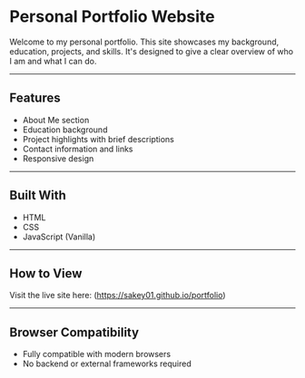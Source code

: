 # Personal Portfolio Website

Welcome to my personal portfolio. This site showcases my background, education, projects, and skills. It's designed to give a clear overview of who I am and what I can do.

---

## Features

- About Me section  
- Education background  
- Project highlights with brief descriptions  
- Contact information and links  
- Responsive design

---

## Built With

- HTML  
- CSS  
- JavaScript (Vanilla)

---

## How to View

Visit the live site here: (https://sakey01.github.io/portfolio)

---

## Browser Compatibility

- Fully compatible with modern browsers  
- No backend or external frameworks required
